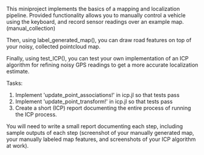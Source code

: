 
This miniproject implements the basics of a mapping and localization pipeline.
Provided functionality allows you to manually control a vehicle using the
keyboard, and record sensor readings over an example map. (manual_collection)

Then, using label_generated_map(), you can draw road features on top of your
noisy, collected pointcloud map.

Finally, using test_ICP(), you can test your own implementation of an ICP
algorithm for refining noisy GPS readings to get a more accurate localization
estimate.

Tasks:

1. Implement 'update_point_associations!' in icp.jl so that tests pass
2. Implement 'update_point_transform!' in icp.jl so that tests pass
3. Create a short (ICP) report documenting the entire process of running the ICP
   process.

You will need to write a small report documenting each step, including
sample outputs of each step (screenshot of your manually generated map, your
manually labeled map features, and screenshots of your ICP algorithm at work).
